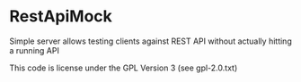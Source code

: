 RestApiMock
===========

Simple server allows testing clients against REST API without actually hitting a running API

This code is license under the GPL Version 3 (see gpl-2.0.txt)
